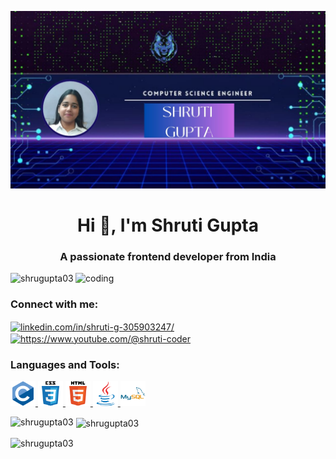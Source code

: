 ![logo](https://github.com/Shrugupta03/Shrugupta03/blob/main/banner.jpg)
<h1 align="center">Hi 👋, I'm Shruti Gupta</h1>
<h3 align="center">A passionate frontend developer from India</h3>
<img align="right" alt="coding" width="400" src="https://user-images.githubusercontent.com/55389276/140866485-8fb1c876-9a8f-4d6a-98dc-08c4981eaf70.gif ">
<p align="left"> <img src="https://komarev.com/ghpvc/?username=shrugupta03&label=Profile%20views&color=0e75b6&style=flat" alt="shrugupta03" /> </p>

<h3 align="left">Connect with me:</h3>
<p align="left">
<a href="https://linkedin.com/in/linkedin.com/in/shruti-g-305903247/" target="blank"><img align="center" src="https://raw.githubusercontent.com/rahuldkjain/github-profile-readme-generator/master/src/images/icons/Social/linked-in-alt.svg" alt="linkedin.com/in/shruti-g-305903247/" height="30" width="40" /></a>
<a href="https://www.youtube.com/c/https://www.youtube.com/@shruti-coder" target="blank"><img align="center" src="https://raw.githubusercontent.com/rahuldkjain/github-profile-readme-generator/master/src/images/icons/Social/youtube.svg" alt="https://www.youtube.com/@shruti-coder" height="30" width="40" /></a>
</p>

<h3 align="left">Languages and Tools:</h3>
<p align="left"> <a href="https://www.cprogramming.com/" target="_blank" rel="noreferrer"> <img src="https://raw.githubusercontent.com/devicons/devicon/master/icons/c/c-original.svg" alt="c" width="40" height="40"/> </a> <a href="https://www.w3schools.com/css/" target="_blank" rel="noreferrer"> <img src="https://raw.githubusercontent.com/devicons/devicon/master/icons/css3/css3-original-wordmark.svg" alt="css3" width="40" height="40"/> </a> <a href="https://www.w3.org/html/" target="_blank" rel="noreferrer"> <img src="https://raw.githubusercontent.com/devicons/devicon/master/icons/html5/html5-original-wordmark.svg" alt="html5" width="40" height="40"/> </a> <a href="https://www.java.com" target="_blank" rel="noreferrer"> <img src="https://raw.githubusercontent.com/devicons/devicon/master/icons/java/java-original.svg" alt="java" width="40" height="40"/> </a> <a href="https://www.mysql.com/" target="_blank" rel="noreferrer"> <img src="https://raw.githubusercontent.com/devicons/devicon/master/icons/mysql/mysql-original-wordmark.svg" alt="mysql" width="40" height="40"/> </a> </p>

<p><img align="left" src="https://github-readme-stats.vercel.app/api/top-langs?username=shrugupta03&show_icons=true&locale=en&layout=compact" alt="shrugupta03" /></p>

<p>&nbsp;<img align="center" src="https://github-readme-stats.vercel.app/api?username=shrugupta03&show_icons=true&locale=en" alt="shrugupta03" /></p>

<p><img align="center" src="https://github-readme-streak-stats.herokuapp.com/?user=shrugupta03&" alt="shrugupta03" /></p>
